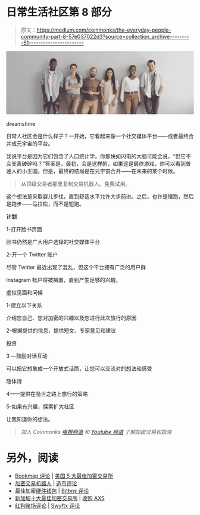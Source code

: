# 日常生活社区第 8 部分

> 原文：<https://medium.com/coinmonks/the-everyday-people-community-part-8-57e037022d3?source=collection_archive---------51----------------------->

![](img/f6416e4b8e84a981b64ccc5574dee893.png)

dreamstime

日常人社区会是什么样子？一开始，它看起来像一个社交媒体平台——或者最终合并成元宇宙的平台。

我说平台是因为它们包含了人口统计学。你那快如闪电的大脑可能会说，“但它不会支离破碎吗？”答案是，最初，会是这样的，如果这是最终游戏，你可以看到普通人的小王国。但是，最终的结局是在元宇宙合并——在未来的某个时候。

> 从顶级交易者那里复制交易机器人。免费试用。

这个想法是采取婴儿步伐，直到舒适水平允许大步前进。之后，也许是慢跑，然后是跑步——马拉松，而不是短跑。

**计划**

1-打开脸书页面

脸书仍然是广大用户选择的社交媒体平台

2-开一个 Twitter 账户

尽管 Twitter 最近出现了混乱，但这个平台拥有广泛的用户群

Instagram 帐户将被搁置，直到产生足够的兴趣。

虚拟见面和问候

1-建立以下关系

介绍您自己、您对加密的兴趣以及您进行此次旅行的原因

2-根据提供的信息，提供短文、专家意见和建议

投资

3 —鼓励对话互动

可以把它想象成一个开放式话筒，让您可以交流对的想法和感受

隐体诗

4——提供在隐世之路上旅行的策略

5-如果有兴趣，探索扩大社区

让我知道你的想法。

> *加入 Coinmonks* [*电报频道*](https://t.me/coincodecap) *和* [*Youtube 频道*](https://www.youtube.com/c/coinmonks/videos) *了解加密交易和投资*

# 另外，阅读

*   [Bookmap 评论](https://coincodecap.com/bookmap-review-2021-best-trading-software) | [美国 5 大最佳加密交易所](https://coincodecap.com/crypto-exchange-usa)
*   [加密交易机器人](/coinmonks/crypto-trading-bot-c2ffce8acb2a) | [造币评论](https://coincodecap.com/coingate-review)
*   最佳加密[硬件钱包](/coinmonks/hardware-wallets-dfa1211730c6) | [Bitbns 评论](/coinmonks/bitbns-review-38256a07e161)
*   [新加坡十大最佳加密交易所](https://coincodecap.com/crypto-exchange-in-singapore) | [收购 AXS](https://coincodecap.com/buy-axs-token)
*   [红狗赌场评论](https://coincodecap.com/red-dog-casino-review) | [Swyftx 评论](https://coincodecap.com/swyftx-review)